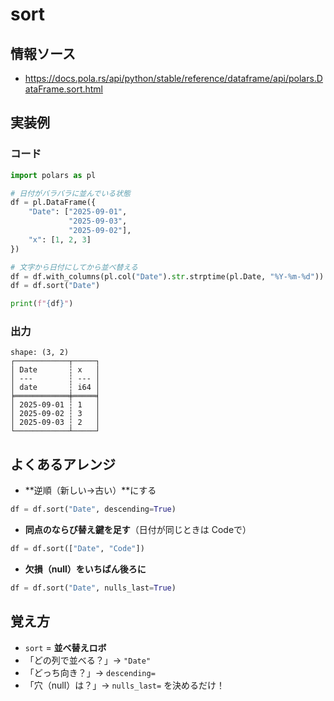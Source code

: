 # sort

## 情報ソース
- https://docs.pola.rs/api/python/stable/reference/dataframe/api/polars.DataFrame.sort.html

## 実装例
### コード
```python
import polars as pl

# 日付がバラバラに並んでいる状態
df = pl.DataFrame({
    "Date": ["2025-09-01",
             "2025-09-03",
             "2025-09-02"],
    "x": [1, 2, 3]
})

# 文字から日付にしてから並べ替える
df = df.with_columns(pl.col("Date").str.strptime(pl.Date, "%Y-%m-%d"))
df = df.sort("Date")

print(f"{df}")
```

### 出力
```log
shape: (3, 2)
┌────────────┬─────┐
│ Date       ┆ x   │
│ ---        ┆ --- │
│ date       ┆ i64 │
╞════════════╪═════╡
│ 2025-09-01 ┆ 1   │
│ 2025-09-02 ┆ 3   │
│ 2025-09-03 ┆ 2   │
└────────────┴─────┘
```

## よくあるアレンジ
- **逆順（新しい→古い）**にする
```python
df = df.sort("Date", descending=True)
```

- **同点のならび替え鍵を足す**（日付が同じときは Codeで）
```python
df = df.sort(["Date", "Code"])
```

- **欠損（null）をいちばん後ろに**
```python
df = df.sort("Date", nulls_last=True)
```

## 覚え方
- `sort` = **並べ替えロボ**
- 「どの列で並べる？」→ `"Date"`
- 「どっち向き？」→ `descending=`
- 「穴（null）は？」→ `nulls_last=` を決めるだけ！